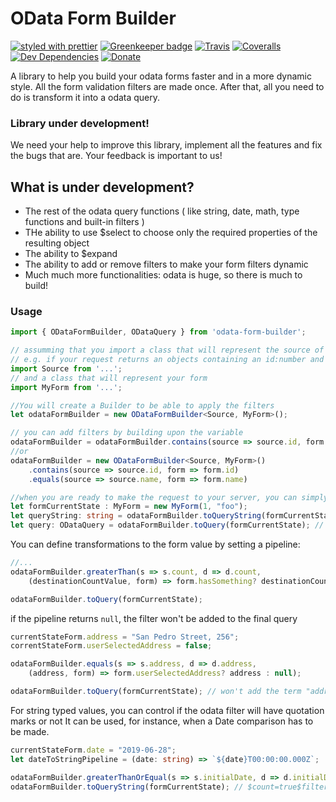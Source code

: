 # OData Form Builder

[![styled with prettier](https://img.shields.io/badge/styled_with-prettier-ff69b4.svg)](https://github.com/prettier/prettier)
[![Greenkeeper badge](https://badges.greenkeeper.io/alexjoverm/typescript-library-starter.svg)](https://greenkeeper.io/)
[![Travis](https://img.shields.io/travis/alexjoverm/typescript-library-starter.svg)](https://travis-ci.org/alexjoverm/typescript-library-starter)
[![Coveralls](https://img.shields.io/coveralls/alexjoverm/typescript-library-starter.svg)](https://coveralls.io/github/alexjoverm/typescript-library-starter)
[![Dev Dependencies](https://david-dm.org/alexjoverm/typescript-library-starter/dev-status.svg)](https://david-dm.org/alexjoverm/typescript-library-starter?type=dev)
[![Donate](https://img.shields.io/badge/donate-paypal-blue.svg)](https://paypal.me/AJoverMorales)

A library to help you build your odata forms faster and in a more dynamic style.
All the form validation filters are made once. After that, all you need to do is transform it into a odata query. 

### Library under development!
We need your help to improve this library, implement all the features and fix the bugs that are.
Your feedback is important to us!

## What is under development?
 - The rest of the odata query functions ( like string, date, math, type functions and built-in filters )
 - THe ability to use $select to choose only the required properties of the resulting object
 - The ability to $expand
 - The ability to add or remove filters to make your form filters dynamic
 - Much much more functionalities: odata is huge, so there is much to build!

### Usage

```typescript
import { ODataFormBuilder, ODataQuery } from 'odata-form-builder';

// assumming that you import a class that will represent the source of your information
// e.g. if your request returns an objects containing an id:number and name:string, your Source object should have those same properties
import Source from '...';
// and a class that will represent your form
import MyForm from '...';

//You will create a Builder to be able to apply the filters
let odataFormBuilder = new ODataFormBuilder<Source, MyForm>();

// you can add filters by building upon the variable
odataFormBuilder = odataFormBuilder.contains(source => source.id, form => form.id);
//or
odataFormBuilder = new ODataFormBuilder<Source, MyForm>()
    .contains(source => source.id, form => form.id)
    .equals(source => source.name, form => form.name)

//when you are ready to make the request to your server, you can simply call toQuery() or toQueryString(), passing the current state of the object
let formCurrentState : MyForm = new MyForm(1, "foo");
let queryString: string = odataFormBuilder.toQueryString(formCurrentState); // $count=true;$filter=contains(id, 1) and name eq 'foo'$top=20
let query: ODataQuery = odataFormBuilder.toQuery(formCurrentState); // { $count: true, $filter: "contains(id, 1) and name eq 'foo'", $top: 20 }
```

You can define transformations to the form value by setting a pipeline:
```typescript
//...
odataFormBuilder.greaterThan(s => s.count, d => d.count,
    (destinationCountValue, form) => form.hasSomething? destinationCountValue : destinationCountValue + 1);

odataFormBuilder.toQuery(formCurrentState);
```

if the pipeline returns `null`, the filter won't be added to the final query
```typescript
currentStateForm.address = "San Pedro Street, 256";
correntStateForm.userSelectedAddress = false;

odataFormBuilder.equals(s => s.address, d => d.address,
    (address, form) => form.userSelectedAddress? address : null);

odataFormBuilder.toQuery(formCurrentState); // won't add the term "address eq 'San Pedro Street, 256'" to the filter
```

For string typed values, you can control if the odata filter will have quotation marks or not
It can be used, for instance, when a Date comparison has to be made.
```typescript
currentStateForm.date = "2019-06-28";
let dateToStringPipeline = (date: string) => `${date}T00:00:00.000Z`; 

odataFormBuilder.greaterThanOrEqual(s => s.initialDate, d => d.initialDate, dateToStringPipeline, false); // do not put quotation marks
odataFormBuilder.toQueryString(formCurrentState); // $count=true$filter=date ge 2019-06-28T00:00:00.000Z$top=20
```